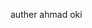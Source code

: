auther ahmad oki
<!---
Ahmiicode/Ahmiicode is a ✨ special ✨ repository because its `README.md` (this file) appears on your GitHub profile.
You can click the Preview link to take a look at your changes.
--->
